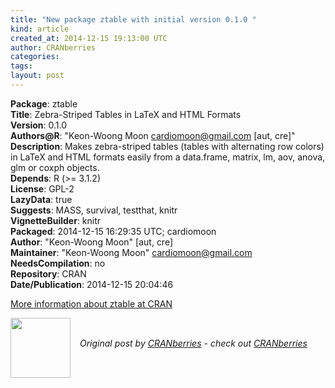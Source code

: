 ```yaml
---
title: "New package ztable with initial version 0.1.0 "
kind: article
created_at: 2014-12-15 19:13:00 UTC
author: CRANberries
categories: 
tags: 
layout: post
---
```

<strong>Package</strong>: ztable<br>
<strong>Title</strong>: Zebra-Striped Tables in LaTeX and HTML Formats<br>
<strong>Version</strong>: 0.1.0<br>
<strong>Authors@R</strong>: "Keon-Woong Moon <cardiomoon@gmail.com> [aut, cre]"<br>
<strong>Description</strong>: Makes zebra-striped tables (tables with alternating row colors)
in LaTeX and HTML formats easily from a data.frame, matrix, lm, aov, anova,
glm or coxph objects.<br>
<strong>Depends</strong>: R (>= 3.1.2)<br>
<strong>License</strong>: GPL-2<br>
<strong>LazyData</strong>: true<br>
<strong>Suggests</strong>: MASS, survival, testthat, knitr<br>
<strong>VignetteBuilder</strong>: knitr<br>
<strong>Packaged</strong>: 2014-12-15 16:29:35 UTC; cardiomoon<br>
<strong>Author</strong>: "Keon-Woong Moon" [aut, cre]<br>
<strong>Maintainer</strong>: "Keon-Woong Moon" <cardiomoon@gmail.com><br>
<strong>NeedsCompilation</strong>: no<br>
<strong>Repository</strong>: CRAN<br>
<strong>Date/Publication</strong>: 2014-12-15 20:04:46<br>

<p>
<a href="http://cran.r-project.org/web/packages/ztable/index.html">More information about ztable at CRAN</a><div class="author">
  <img src="" style="width: 96px; height: 96;">
  <span style="position: absolute; padding: 32px 15px;">
    <i>Original post by <a href="http://twitter.com/">CRANberries</a> - check out <a href="http://dirk.eddelbuettel.com/cranberries">CRANberries   </a></i>
  </span>
</div>
